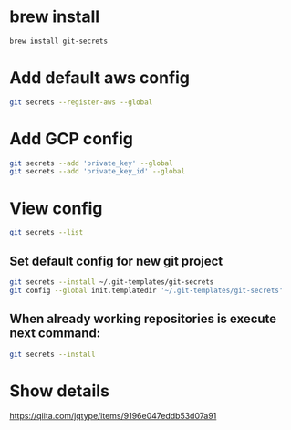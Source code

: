 # brew install

```sh
brew install git-secrets
```

# Add default aws config

```sh
git secrets --register-aws --global
```

# Add GCP config

```sh
git secrets --add 'private_key' --global
git secrets --add 'private_key_id' --global
```

# View config

```sh
git secrets --list
```

## Set default config for new git project

```sh
git secrets --install ~/.git-templates/git-secrets
git config --global init.templatedir '~/.git-templates/git-secrets'
```

## When already working repositories is execute next command:  

```sh
git secrets --install
```

# Show details
https://qiita.com/jqtype/items/9196e047eddb53d07a91
